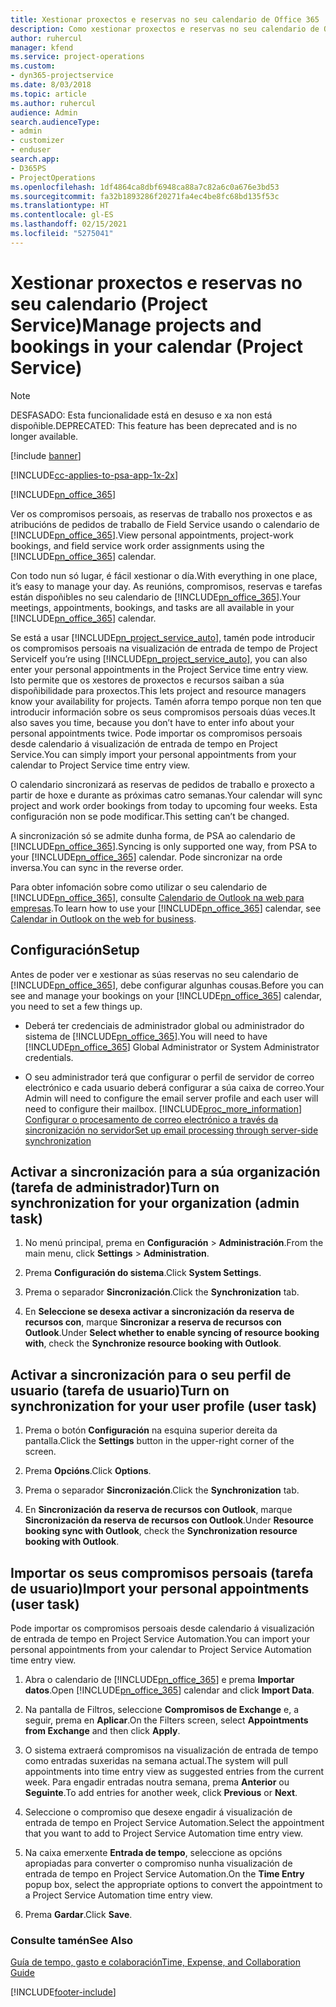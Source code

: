 ```yaml
---
title: Xestionar proxectos e reservas no seu calendario de Office 365
description: Como xestionar proxectos e reservas no seu calendario de Office 365
author: ruhercul
manager: kfend
ms.service: project-operations
ms.custom:
- dyn365-projectservice
ms.date: 8/03/2018
ms.topic: article
ms.author: ruhercul
audience: Admin
search.audienceType:
- admin
- customizer
- enduser
search.app:
- D365PS
- ProjectOperations
ms.openlocfilehash: 1df4864ca8dbf6948ca88a7c82a6c0a676e3bd53
ms.sourcegitcommit: fa32b1893286f20271fa4ec4be8fc68bd135f53c
ms.translationtype: HT
ms.contentlocale: gl-ES
ms.lasthandoff: 02/15/2021
ms.locfileid: "5275041"
---
```

# <a name="manage-projects-and-bookings-in-your-calendar-project-service"></a><span data-ttu-id="4b72d-103">Xestionar proxectos e reservas no seu calendario (Project Service)</span><span class="sxs-lookup"><span data-stu-id="4b72d-103">Manage projects and bookings in your calendar (Project Service)</span></span>

> [!Note]
> <span data-ttu-id="4b72d-104">DESFASADO: Esta funcionalidade está en desuso e xa non está dispoñible.</span><span class="sxs-lookup"><span data-stu-id="4b72d-104">DEPRECATED: This feature has been deprecated and is no longer available.</span></span>

[!include [banner](../includes/psa-now-project-operations.md)]

[!INCLUDE[cc-applies-to-psa-app-1x-2x](../includes/cc-applies-to-psa-app-1x-2x.md)]

[!INCLUDE[pn_office_365](../includes/pn-office-365.md)] 

<span data-ttu-id="4b72d-105">Ver os compromisos persoais, as reservas de traballo nos proxectos e as atribucións de pedidos de traballo de Field Service usando o calendario de [!INCLUDE[pn_office_365](../includes/pn-office-365.md)].</span><span class="sxs-lookup"><span data-stu-id="4b72d-105">View personal appointments, project-work bookings, and field service work order assignments using the [!INCLUDE[pn_office_365](../includes/pn-office-365.md)] calendar.</span></span>  
  
 <span data-ttu-id="4b72d-106">Con todo nun só lugar, é fácil xestionar o día.</span><span class="sxs-lookup"><span data-stu-id="4b72d-106">With everything in one place, it’s easy to manage your day.</span></span> <span data-ttu-id="4b72d-107">As reunións, compromisos, reservas e tarefas están dispoñibles no seu calendario de [!INCLUDE[pn_office_365](../includes/pn-office-365.md)].</span><span class="sxs-lookup"><span data-stu-id="4b72d-107">Your meetings, appointments, bookings, and tasks are all available in your [!INCLUDE[pn_office_365](../includes/pn-office-365.md)] calendar.</span></span>  
  
 <span data-ttu-id="4b72d-108">Se está a usar [!INCLUDE[pn_project_service_auto](../includes/pn-project-service-auto.md)], tamén pode introducir os compromisos persoais na visualización de entrada de tempo de Project Service</span><span class="sxs-lookup"><span data-stu-id="4b72d-108">If you’re using [!INCLUDE[pn_project_service_auto](../includes/pn-project-service-auto.md)], you can also enter your personal appointments in the Project Service time entry view.</span></span> <span data-ttu-id="4b72d-109">Isto permite que os xestores de proxectos e recursos saiban a súa dispoñibilidade para proxectos.</span><span class="sxs-lookup"><span data-stu-id="4b72d-109">This lets project and resource managers know your availability for projects.</span></span> <span data-ttu-id="4b72d-110">Tamén aforra tempo porque non ten que introducir información sobre os seus compromisos persoais dúas veces.</span><span class="sxs-lookup"><span data-stu-id="4b72d-110">It also saves you time, because you don’t have to enter info about your personal appointments twice.</span></span> <span data-ttu-id="4b72d-111">Pode importar os compromisos persoais desde calendario á visualización de entrada de tempo en Project Service.</span><span class="sxs-lookup"><span data-stu-id="4b72d-111">You can simply import your personal appointments from your calendar to Project Service time entry view.</span></span>  
  
 <span data-ttu-id="4b72d-112">O calendario sincronizará as reservas de pedidos de traballo e proxecto a partir de hoxe e durante as próximas catro semanas.</span><span class="sxs-lookup"><span data-stu-id="4b72d-112">Your calendar will sync project and work order bookings from today to upcoming four weeks.</span></span> <span data-ttu-id="4b72d-113">Esta configuración non se pode modificar.</span><span class="sxs-lookup"><span data-stu-id="4b72d-113">This setting can’t be changed.</span></span>  
  
 <span data-ttu-id="4b72d-114">A sincronización só se admite dunha forma, de PSA ao calendario de [!INCLUDE[pn_office_365](../includes/pn-office-365.md)].</span><span class="sxs-lookup"><span data-stu-id="4b72d-114">Syncing is only supported one way, from PSA to your [!INCLUDE[pn_office_365](../includes/pn-office-365.md)] calendar.</span></span> <span data-ttu-id="4b72d-115">Pode sincronizar na orde inversa.</span><span class="sxs-lookup"><span data-stu-id="4b72d-115">You can sync in the reverse order.</span></span> 
  
 <span data-ttu-id="4b72d-116">Para obter infomación sobre como utilizar o seu calendario de [!INCLUDE[pn_office_365](../includes/pn-office-365.md)], consulte [Calendario de Outlook na web para empresas](https://support.office.com/article/Calendar-in-Outlook-on-the-web-for-business-5219c457-d1fe-4c2f-9032-1a816b88e936).</span><span class="sxs-lookup"><span data-stu-id="4b72d-116">To learn how to use your [!INCLUDE[pn_office_365](../includes/pn-office-365.md)] calendar, see [Calendar in Outlook on the web for business](https://support.office.com/article/Calendar-in-Outlook-on-the-web-for-business-5219c457-d1fe-4c2f-9032-1a816b88e936).</span></span>  
  
## <a name="setup"></a><span data-ttu-id="4b72d-117">Configuración</span><span class="sxs-lookup"><span data-stu-id="4b72d-117">Setup</span></span>  
 <span data-ttu-id="4b72d-118">Antes de poder ver e xestionar as súas reservas no seu calendario de [!INCLUDE[pn_office_365](../includes/pn-office-365.md)], debe configurar algunhas cousas.</span><span class="sxs-lookup"><span data-stu-id="4b72d-118">Before you can see and manage your bookings on your [!INCLUDE[pn_office_365](../includes/pn-office-365.md)] calendar, you need to set a few things up.</span></span>  
  
- <span data-ttu-id="4b72d-119">Deberá ter credenciais de administrador global ou administrador do sistema de [!INCLUDE[pn_office_365](../includes/pn-office-365.md)].</span><span class="sxs-lookup"><span data-stu-id="4b72d-119">You will need to have [!INCLUDE[pn_office_365](../includes/pn-office-365.md)] Global Administrator or System Administrator credentials.</span></span>  
  
- <span data-ttu-id="4b72d-120">O seu administrador terá que configurar o perfil de servidor de correo electrónico e cada usuario deberá configurar a súa caixa de correo.</span><span class="sxs-lookup"><span data-stu-id="4b72d-120">Your Admin will need to configure the email server profile and each user will need to configure their mailbox.</span></span> [!INCLUDE[proc_more_information](../includes/proc-more-information.md)] <span data-ttu-id="4b72d-121">[Configurar o procesamento de correo electrónico a través da sincronización no servidor](https://docs.microsoft.com/dynamics365/customerengagement/on-premises/admin/set-up-server-side-synchronization-of-email-appointments-contacts-and-tasks)</span><span class="sxs-lookup"><span data-stu-id="4b72d-121">[Set up email processing through server-side synchronization](https://docs.microsoft.com/dynamics365/customerengagement/on-premises/admin/set-up-server-side-synchronization-of-email-appointments-contacts-and-tasks)</span></span>  
  
## <a name="turn-on-synchronization-for-your-organization-admin-task"></a><span data-ttu-id="4b72d-122">Activar a sincronización para a súa organización (tarefa de administrador)</span><span class="sxs-lookup"><span data-stu-id="4b72d-122">Turn on synchronization for your organization (admin task)</span></span>  
  
1.  <span data-ttu-id="4b72d-123">No menú principal, prema en **Configuración** > **Administración**.</span><span class="sxs-lookup"><span data-stu-id="4b72d-123">From the main menu, click **Settings** > **Administration**.</span></span>  
  
2.  <span data-ttu-id="4b72d-124">Prema **Configuración do sistema**.</span><span class="sxs-lookup"><span data-stu-id="4b72d-124">Click **System Settings**.</span></span>  
  
3.  <span data-ttu-id="4b72d-125">Prema o separador **Sincronización**.</span><span class="sxs-lookup"><span data-stu-id="4b72d-125">Click the **Synchronization** tab.</span></span>  
  
4.  <span data-ttu-id="4b72d-126">En **Seleccione se desexa activar a sincronización da reserva de recursos con**, marque **Sincronizar a reserva de recursos con Outlook**.</span><span class="sxs-lookup"><span data-stu-id="4b72d-126">Under **Select whether to enable syncing of resource booking with**, check the **Synchronize resource booking with Outlook**.</span></span>  
  
## <a name="turn-on-synchronization-for-your-user-profile-user-task"></a><span data-ttu-id="4b72d-127">Activar a sincronización para o seu perfil de usuario (tarefa de usuario)</span><span class="sxs-lookup"><span data-stu-id="4b72d-127">Turn on synchronization for your user profile (user task)</span></span>  
  
1.  <span data-ttu-id="4b72d-128">Prema o botón **Configuración**  na esquina superior dereita da pantalla.</span><span class="sxs-lookup"><span data-stu-id="4b72d-128">Click the **Settings** button in the upper-right corner of the screen.</span></span>  
  
2.  <span data-ttu-id="4b72d-129">Prema **Opcións**.</span><span class="sxs-lookup"><span data-stu-id="4b72d-129">Click **Options**.</span></span>  
  
3.  <span data-ttu-id="4b72d-130">Prema o separador **Sincronización**.</span><span class="sxs-lookup"><span data-stu-id="4b72d-130">Click the **Synchronization** tab.</span></span>  
  
4.  <span data-ttu-id="4b72d-131">En **Sincronización da reserva de recursos con Outlook**, marque **Sincronización da reserva de recursos con Outlook**.</span><span class="sxs-lookup"><span data-stu-id="4b72d-131">Under **Resource booking sync with Outlook**, check the **Synchronization resource booking with Outlook**.</span></span>  
  
## <a name="import-your-personal-appointments-user-task"></a><span data-ttu-id="4b72d-132">Importar os seus compromisos persoais (tarefa de usuario)</span><span class="sxs-lookup"><span data-stu-id="4b72d-132">Import your personal appointments (user task)</span></span>  
 <span data-ttu-id="4b72d-133">Pode importar os compromisos persoais desde calendario á visualización de entrada de tempo en Project Service Automation.</span><span class="sxs-lookup"><span data-stu-id="4b72d-133">You can import your personal appointments from your calendar to Project Service Automation time entry view.</span></span>  
  
1. <span data-ttu-id="4b72d-134">Abra o calendario de [!INCLUDE[pn_office_365](../includes/pn-office-365.md)] e prema **Importar datos**.</span><span class="sxs-lookup"><span data-stu-id="4b72d-134">Open [!INCLUDE[pn_office_365](../includes/pn-office-365.md)] calendar and click **Import Data**.</span></span>  
  
2. <span data-ttu-id="4b72d-135">Na pantalla de Filtros, seleccione **Compromisos de Exchange** e, a seguir, prema en **Aplicar**.</span><span class="sxs-lookup"><span data-stu-id="4b72d-135">On the Filters screen, select **Appointments from Exchange** and then click **Apply**.</span></span>  
  
3. <span data-ttu-id="4b72d-136">O sistema extraerá compromisos na visualización de entrada de tempo como entradas suxeridas na semana actual.</span><span class="sxs-lookup"><span data-stu-id="4b72d-136">The system will pull appointments into time entry view as suggested entries from the current week.</span></span> <span data-ttu-id="4b72d-137">Para engadir entradas noutra semana, prema **Anterior** ou **Seguinte**.</span><span class="sxs-lookup"><span data-stu-id="4b72d-137">To add entries for another week, click **Previous** or **Next**.</span></span>  
  
4. <span data-ttu-id="4b72d-138">Seleccione o compromiso que desexe engadir á visualización de entrada de tempo en Project Service Automation.</span><span class="sxs-lookup"><span data-stu-id="4b72d-138">Select the appointment that you want to add to Project Service Automation time entry view.</span></span>  
  
5. <span data-ttu-id="4b72d-139">Na caixa emerxente **Entrada de tempo**, seleccione as opcións apropiadas para converter o compromiso nunha visualización de entrada de tempo en Project Service Automation.</span><span class="sxs-lookup"><span data-stu-id="4b72d-139">On the **Time Entry** popup box, select the appropriate options to convert the appointment to a Project Service Automation time entry view.</span></span>  
  
6. <span data-ttu-id="4b72d-140">Prema **Gardar**.</span><span class="sxs-lookup"><span data-stu-id="4b72d-140">Click **Save**.</span></span>  
  
### <a name="see-also"></a><span data-ttu-id="4b72d-141">Consulte tamén</span><span class="sxs-lookup"><span data-stu-id="4b72d-141">See Also</span></span>  
 [<span data-ttu-id="4b72d-142">Guía de tempo, gasto e colaboración</span><span class="sxs-lookup"><span data-stu-id="4b72d-142">Time, Expense, and Collaboration Guide</span></span>](../psa/time-expense-collaboration-guide.md)


[!INCLUDE[footer-include](../includes/footer-banner.md)]